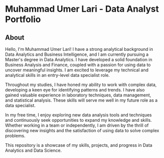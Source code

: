 # Muhammad Umer Lari - Data Analyst Portfolio
## About

Hello, I'm Muhammad Umer Lari! I have a strong analytical background in Data Analytics and Business Intelligence, and I am currently pursuing a Master's degree in Data Analytics. I have developed a solid foundation in Business Analysis and Finance, coupled with a passion for using data to uncover meaningful insights. I am excited to leverage my technical and analytical skills in an entry-level data specialist role.

Throughout my studies, I have honed my ability to work with complex data, developing a keen eye for identifying patterns and trends. I have also gained valuable experience in laboratory techniques, data management, and statistical analysis. These skills will serve me well in my future role as a data specialist.

In my free time, I enjoy exploring new data analysis tools and techniques and continuously seek opportunities to expand my knowledge and skills. Whether working in a team or independently, I am driven by the thrill of discovering new insights and the satisfaction of using data to solve complex problems.


This repository is a showcase of my skills, projects, and progress in Data Analytics and Data Science.
